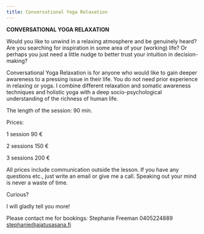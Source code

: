 ```yaml
---
title: Conversational Yoga Relaxation
---
```


**CONVERSATIONAL YOGA RELAXATION**

Would you like to unwind in a relaxing atmosphere and be genuinely heard?  Are you searching for inspiration in some area of your (working) life?  Or perhaps you just need a little nudge to better trust your intuition in decision-making? 

Conversational Yoga Relaxation is for anyone who would like to gain deeper awareness to a pressing issue in their life. You do not need prior experience in relaxing or yoga. I combine different relaxation and somatic awareness techniques and holistic yoga with a deep socio-psychological understanding of the richness of human life.


The length of the session: 90 min.


Prices:

1 session 90 €

2 sessions 150 €

3 sessions 200 €

All prices include communication outside the lesson. If you have any questions etc., just write an email or give me a call. Speaking out your mind is never a waste of time.

Curious?

I will gladly tell you more!

Please contact me for bookings: 
Stephanie Freeman
0405224889 
stephanie@ajatusasana.fi
